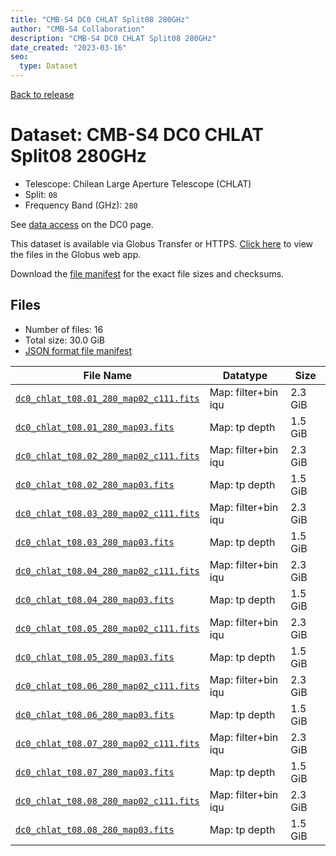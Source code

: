 ```yaml
---
title: "CMB-S4 DC0 CHLAT Split08 280GHz"
author: "CMB-S4 Collaboration"
description: "CMB-S4 DC0 CHLAT Split08 280GHz"
date_created: "2023-03-16"
seo:
  type: Dataset
---
```


[Back to release](./dc0.html#datasets)

# Dataset: CMB-S4 DC0 CHLAT Split08 280GHz

- Telescope: Chilean Large Aperture Telescope (CHLAT) 
- Split: `08`
- Frequency Band (GHz): `280`

See [data access](./dc0.html#data-access) on the DC0 page.

This dataset is available via Globus Transfer or HTTPS. [Click here](https://app.globus.org/file-manager?origin_id=38f01147-f09e-483d-a552-3866669a846d&origin_path=%2Fdatareleases%2Fdc0%2Fmission%2Fchlat%2Fsplit08%2F280%2F) to view the files in the Globus web app.

Download the [file manifest](https://g-456d30.0ed28.75bc.data.globus.org/datareleases/dc0/mission/chlat/split08/280/manifest.json) for the exact file sizes and checksums.

## Files

- Number of files: 16
- Total size: 30.0 GiB
- [JSON format file manifest](https://g-456d30.0ed28.75bc.data.globus.org/datareleases/dc0/mission/chlat/split08/280/manifest.json)

|                                                                               File Name                                                                               |      Datatype       |  Size   |
| --------------------------------------------------------------------------------------------------------------------------------------------------------------------- | ------------------- | ------- |
| [`dc0_chlat_t08.01_280_map02_c111.fits`](https://g-456d30.0ed28.75bc.data.globus.org/datareleases/dc0/mission/chlat/split08/280/dc0_chlat_t08.01_280_map02_c111.fits) | Map: filter+bin iqu | 2.3 GiB |
| [`dc0_chlat_t08.01_280_map03.fits`](https://g-456d30.0ed28.75bc.data.globus.org/datareleases/dc0/mission/chlat/split08/280/dc0_chlat_t08.01_280_map03.fits)           | Map: tp depth       | 1.5 GiB |
| [`dc0_chlat_t08.02_280_map02_c111.fits`](https://g-456d30.0ed28.75bc.data.globus.org/datareleases/dc0/mission/chlat/split08/280/dc0_chlat_t08.02_280_map02_c111.fits) | Map: filter+bin iqu | 2.3 GiB |
| [`dc0_chlat_t08.02_280_map03.fits`](https://g-456d30.0ed28.75bc.data.globus.org/datareleases/dc0/mission/chlat/split08/280/dc0_chlat_t08.02_280_map03.fits)           | Map: tp depth       | 1.5 GiB |
| [`dc0_chlat_t08.03_280_map02_c111.fits`](https://g-456d30.0ed28.75bc.data.globus.org/datareleases/dc0/mission/chlat/split08/280/dc0_chlat_t08.03_280_map02_c111.fits) | Map: filter+bin iqu | 2.3 GiB |
| [`dc0_chlat_t08.03_280_map03.fits`](https://g-456d30.0ed28.75bc.data.globus.org/datareleases/dc0/mission/chlat/split08/280/dc0_chlat_t08.03_280_map03.fits)           | Map: tp depth       | 1.5 GiB |
| [`dc0_chlat_t08.04_280_map02_c111.fits`](https://g-456d30.0ed28.75bc.data.globus.org/datareleases/dc0/mission/chlat/split08/280/dc0_chlat_t08.04_280_map02_c111.fits) | Map: filter+bin iqu | 2.3 GiB |
| [`dc0_chlat_t08.04_280_map03.fits`](https://g-456d30.0ed28.75bc.data.globus.org/datareleases/dc0/mission/chlat/split08/280/dc0_chlat_t08.04_280_map03.fits)           | Map: tp depth       | 1.5 GiB |
| [`dc0_chlat_t08.05_280_map02_c111.fits`](https://g-456d30.0ed28.75bc.data.globus.org/datareleases/dc0/mission/chlat/split08/280/dc0_chlat_t08.05_280_map02_c111.fits) | Map: filter+bin iqu | 2.3 GiB |
| [`dc0_chlat_t08.05_280_map03.fits`](https://g-456d30.0ed28.75bc.data.globus.org/datareleases/dc0/mission/chlat/split08/280/dc0_chlat_t08.05_280_map03.fits)           | Map: tp depth       | 1.5 GiB |
| [`dc0_chlat_t08.06_280_map02_c111.fits`](https://g-456d30.0ed28.75bc.data.globus.org/datareleases/dc0/mission/chlat/split08/280/dc0_chlat_t08.06_280_map02_c111.fits) | Map: filter+bin iqu | 2.3 GiB |
| [`dc0_chlat_t08.06_280_map03.fits`](https://g-456d30.0ed28.75bc.data.globus.org/datareleases/dc0/mission/chlat/split08/280/dc0_chlat_t08.06_280_map03.fits)           | Map: tp depth       | 1.5 GiB |
| [`dc0_chlat_t08.07_280_map02_c111.fits`](https://g-456d30.0ed28.75bc.data.globus.org/datareleases/dc0/mission/chlat/split08/280/dc0_chlat_t08.07_280_map02_c111.fits) | Map: filter+bin iqu | 2.3 GiB |
| [`dc0_chlat_t08.07_280_map03.fits`](https://g-456d30.0ed28.75bc.data.globus.org/datareleases/dc0/mission/chlat/split08/280/dc0_chlat_t08.07_280_map03.fits)           | Map: tp depth       | 1.5 GiB |
| [`dc0_chlat_t08.08_280_map02_c111.fits`](https://g-456d30.0ed28.75bc.data.globus.org/datareleases/dc0/mission/chlat/split08/280/dc0_chlat_t08.08_280_map02_c111.fits) | Map: filter+bin iqu | 2.3 GiB |
| [`dc0_chlat_t08.08_280_map03.fits`](https://g-456d30.0ed28.75bc.data.globus.org/datareleases/dc0/mission/chlat/split08/280/dc0_chlat_t08.08_280_map03.fits)           | Map: tp depth       | 1.5 GiB |
